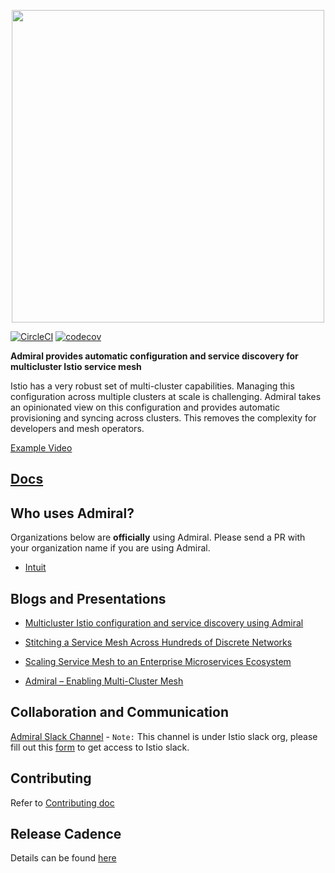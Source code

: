 
<p align="center">
  <img src="https://user-images.githubusercontent.com/35096265/65359707-33216900-dbb2-11e9-8622-dc76c3882c02.png" width="500">  
</p>


[![CircleCI](https://circleci.com/gh/istio-ecosystem/admiral/tree/master.svg?style=svg)](https://circleci.com/gh/istio-ecosystem/admiral/tree/master) [![codecov](https://codecov.io/gh/istio-ecosystem/admiral/branch/master/graph/badge.svg)](https://codecov.io/gh/istio-ecosystem/admiral)

**Admiral provides automatic configuration and service discovery for multicluster Istio service mesh**

Istio has a very robust set of multi-cluster capabilities.  Managing this configuration across multiple clusters at scale is challenging.  Admiral takes an opinionated view on this configuration and provides automatic provisioning and syncing across clusters.  This removes the complexity for developers and mesh operators.

[Example Video](https://www.youtube.com/watch?v=cwQpt1t287c)

## [Docs](./docs/Index.md)

## Who uses Admiral?

Organizations below are **officially** using Admiral. Please send a PR with your organization name if you are using Admiral.

* [Intuit](https://www.intuit.com/)

## Blogs and Presentations

* [Multicluster Istio configuration and service discovery using Admiral](https://istio.io/blog/2020/multi-cluster-mesh-automation/)

* [Stitching a Service Mesh Across Hundreds of Discrete Networks](https://www.youtube.com/watch?v=EWyNbBn1vns)

* [Scaling Service Mesh to an Enterprise Microservices Ecosystem](https://apiworld2019aidevworld2019.sched.com/event/SLIQ/pro-talk-scaling-service-mesh-to-an-enterprise-microservices-ecosystem)

* [Admiral – Enabling Multi-Cluster Mesh](https://www.meetup.com/San-Diego-Cloud-Native-Computing-Meetup/events/262826967/)



## Collaboration and Communication

[Admiral Slack Channel](https://istio.slack.com/archives/CT3F18T08) - `Note:` This channel is under Istio slack org, please fill out this [form](https://docs.google.com/forms/d/e/1FAIpQLSfdsupDfOWBtNVvVvXED6ULxtR4UIsYGCH_cQcRr0VcG1ZqQQ/viewform) to get access to Istio slack.

## Contributing
Refer to [Contributing doc](./CONTRIBUTING.md)

## Release Cadence

Details can be found [here](./docs/Processes.md)
